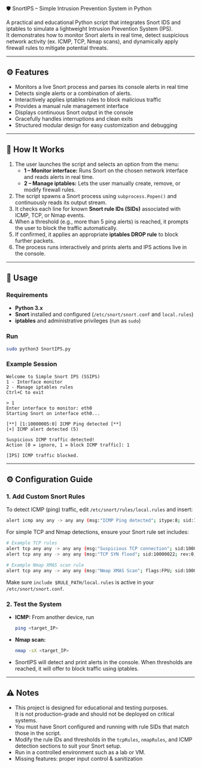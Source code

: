 🛡️ SnortIPS – Simple Intrusion Prevention System in Python

A practical and educational Python script that integrates Snort IDS and iptables to simulate a lightweight Intrusion Prevention System (IPS).  
It demonstrates how to monitor Snort alerts in real time, detect suspicious network activity (ex. ICMP, TCP, Nmap scans), and dynamically apply firewall rules to mitigate potential threats.

---

## ⚙️ Features

- Monitors a live Snort process and parses its console alerts in real time  
- Detects single alerts or a combination of alerts. 
- Interactively applies iptables rules to block malicious traffic  
- Provides a manual rule management interface  
- Displays continuous Snort output in the console  
- Gracefully handles interruptions and clean exits  
- Structured modular design for easy customization and debugging  

---

## 🧠 How It Works

1. The user launches the script and selects an option from the menu:
   - **1 – Monitor interface:** Runs Snort on the chosen network interface and reads alerts in real time.
   - **2 – Manage iptables:** Lets the user manually create, remove, or modify firewall rules.
2. The script spawns a Snort process using `subprocess.Popen()` and continuously reads its output stream.
3. It checks each line for known **Snort rule IDs (SIDs)** associated with ICMP, TCP, or Nmap events.
4. When a threshold (e.g., more than 5 ping alerts) is reached, it prompts the user to block the traffic automatically.
5. If confirmed, it applies an appropriate **iptables DROP rule** to block further packets.
6. The process runs interactively and prints alerts and IPS actions live in the console.

---

## 🚀 Usage

### Requirements

- **Python 3.x**  
- **Snort** installed and configured (`/etc/snort/snort.conf` and `local.rules`)  
- **iptables** and administrative privileges (run as `sudo`)  

### Run

```bash
sudo python3 SnortIPS.py
```

### Example Session

```
Welcome to Simple Snort IPS (SSIPS)
1 - Interface monitor
2 - Manage iptables rules
Ctrl+C to exit

> 1
Enter interface to monitor: eth0
Starting Snort on interface eth0...

[**] [1:10000005:0] ICMP Ping detected [**]
[+] ICMP alert detected (5)

Suspicious ICMP traffic detected!
Action [0 = ignore, 1 = block ICMP traffic]: 1

[IPS] ICMP traffic blocked.
```

---

## ⚙️ Configuration Guide

### 1. Add Custom Snort Rules

To detect ICMP (ping) traffic, edit `/etc/snort/rules/local.rules` and insert:

```bash
alert icmp any any -> any any (msg:"ICMP Ping detected"; itype:8; sid:10000005; rev:0;)
```

For simple TCP and Nmap detections, ensure your Snort rule set includes:
```bash
# Example TCP rules
alert tcp any any -> any any (msg:"Suspicious TCP connection"; sid:10000021; rev:0;)
alert tcp any any -> any any (msg:"TCP SYN flood"; sid:10000022; rev:0;)

# Example Nmap XMAS scan rule
alert tcp any any -> any any (msg:"Nmap XMAS Scan"; flags:FPU; sid:10001136; rev:1;)
```

Make sure `include $RULE_PATH/local.rules` is active in your `/etc/snort/snort.conf`.

### 2. Test the System

- **ICMP:** From another device, run  
  ```bash
  ping <target_IP>
  ```
- **Nmap scan:**  
  ```bash
  nmap -sX <target_IP>
  ```
- SnortIPS will detect and print alerts in the console. When thresholds are reached, it will offer to block traffic using iptables.

---

## ⚠️ Notes

- This project is designed for educational and testing purposes.  
  It is not production-grade and should not be deployed on critical systems.  
- You must have Snort configured and running with rule SIDs that match those in the script.  
- Modify the rule IDs and thresholds in the `tcpRules`, `nmapRules`, and ICMP detection sections to suit your Snort setup.  
- Run in a controlled environment such as a lab or VM.
- Missing features: proper input control & sanitization 
